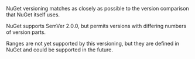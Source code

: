 NuGet versioning matches as closely as possible to the version comparison that NuGet itself uses.

NuGet supports SemVer 2.0.0, but permits versions with differing numbers of version parts.

Ranges are not yet supported by this versioning, but they are defined in NuGet and could be supported in the future.
